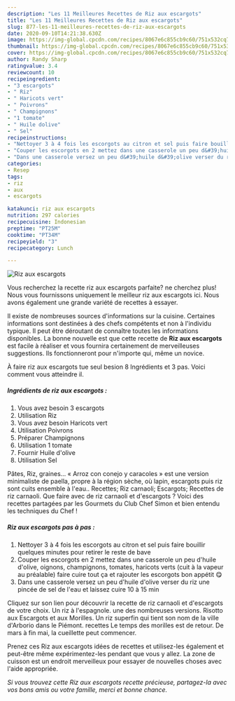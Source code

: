 ```yaml
---
description: "Les 11 Meilleures Recettes de Riz aux escargots"
title: "Les 11 Meilleures Recettes de Riz aux escargots"
slug: 877-les-11-meilleures-recettes-de-riz-aux-escargots
date: 2020-09-10T14:21:38.630Z
image: https://img-global.cpcdn.com/recipes/8067e6c855cb9c60/751x532cq70/riz-aux-escargots-photo-principale-de-la-recette.jpg
thumbnail: https://img-global.cpcdn.com/recipes/8067e6c855cb9c60/751x532cq70/riz-aux-escargots-photo-principale-de-la-recette.jpg
cover: https://img-global.cpcdn.com/recipes/8067e6c855cb9c60/751x532cq70/riz-aux-escargots-photo-principale-de-la-recette.jpg
author: Randy Sharp
ratingvalue: 3.4
reviewcount: 10
recipeingredient:
- "3 escargots"
- " Riz"
- " Haricots vert"
- " Poivrons"
- " Champignons"
- "1 tomate"
- " Huile dolive"
- " Sel"
recipeinstructions:
- "Nettoyer 3 à 4 fois les escorgots au citron et sel puis faire bouillir quelques minutes pour retirer le reste de bave"
- "Couper les escorgots en 2 mettez dans une casserole un peu d&#39;huile d&#39;olive, oignons, champignons, tomates, haricots verts (cuit à la vapeur au préalable) faire cuire tout ça et rajouter les escorgots bon appétit 😋"
- "Dans une casserole versez un peu d&#39;huile d&#39;olive verser du riz une pincée de sel de l&#39;eau et laissez cuire 10 à 15 min"
categories:
- Resep
tags:
- riz
- aux
- escargots

katakunci: riz aux escargots 
nutrition: 297 calories
recipecuisine: Indonesian
preptime: "PT25M"
cooktime: "PT34M"
recipeyield: "3"
recipecategory: Lunch

---
```



![Riz aux escargots](https://img-global.cpcdn.com/recipes/8067e6c855cb9c60/751x532cq70/riz-aux-escargots-photo-principale-de-la-recette.jpg)

Vous recherchez la recette riz aux escargots parfaite? ne cherchez plus! Nous vous fournissons uniquement le meilleur riz aux escargots ici. Nous avons également une grande variété de recettes à essayer.

Il existe de nombreuses sources d'informations sur la cuisine. Certaines informations sont destinées à des chefs compétents et non à l'individu typique. Il peut être déroutant de connaître toutes les informations disponibles. La bonne nouvelle est que cette recette de <strong> Riz aux escargots </strong> est facile à réaliser et vous fournira certainement de merveilleuses suggestions. Ils fonctionneront pour n'importe qui, même un novice.

<!--inarticleads1-->

À faire riz aux escargots tue seul besion 8 Ingrédients et 3 pas. Voici comment vous atteindre il.

##### Ingrédients de riz aux escargots :

1. Vous avez besoin 3 escargots
1. Utilisation  Riz
1. Vous avez besoin  Haricots vert
1. Utilisation  Poivrons
1. Préparer  Champignons
1. Utilisation 1 tomate
1. Fournir  Huile d&#39;olive
1. Utilisation  Sel


Pâtes, Riz, graines… « Arroz con conejo y caracoles » est une version minimaliste de paella, propre à la région sèche, où lapin, escargots puis riz sont cuits ensemble à l&#39;eau.. Recettes; Riz carnaoli; Escargots; Recettes de riz carnaoli. Que faire avec de riz carnaoli et d&#39;escargots ? Voici des recettes partagées par les Gourmets du Club Chef Simon et bien entendu les techniques du Chef ! 

<!--inarticleads2-->

##### Riz aux escargots pas à pas :

1. Nettoyer 3 à 4 fois les escorgots au citron et sel puis faire bouillir quelques minutes pour retirer le reste de bave
1. Couper les escorgots en 2 mettez dans une casserole un peu d&#39;huile d&#39;olive, oignons, champignons, tomates, haricots verts (cuit à la vapeur au préalable) faire cuire tout ça et rajouter les escorgots bon appétit 😋
1. Dans une casserole versez un peu d&#39;huile d&#39;olive verser du riz une pincée de sel de l&#39;eau et laissez cuire 10 à 15 min


Cliquez sur son lien pour découvrir la recette de riz carnaoli et d&#39;escargots de votre choix. Un riz à l&#39;espagnole. une des nombreuses versions. Risotto aux Escargots et aux Morilles. Un riz superfin qui tient son nom de la ville d&#39;Arborio dans le Piémont. recettes Le temps des morilles est de retour. De mars à fin mai, la cueillette peut commencer. 

<!--inarticleads1-->

<p>
Prenez ces Riz aux escargots idées de recettes et utilisez-les également et peut-être même expérimentez-les pendant que vous y allez. La zone de cuisson est un endroit merveilleux pour essayer de nouvelles choses avec l'aide appropriée.
</p>

<p>
<i>Si vous trouvez cette Riz aux escargots recette précieuse, partagez-la avec vos bons amis ou votre famille, merci et bonne chance.</i>
</p>
